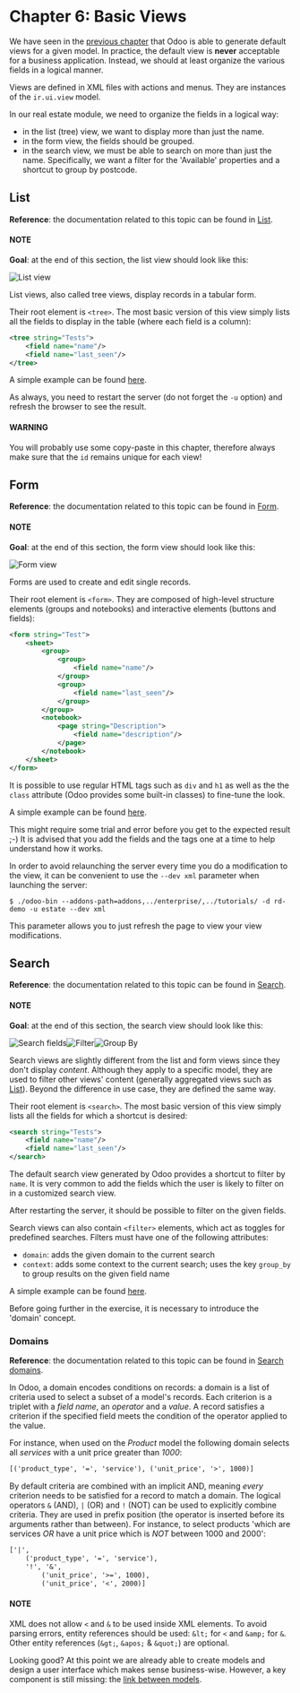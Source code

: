 # Chapter 6: Basic Views

We have seen in the [previous chapter](05_firstui.md) that Odoo is able
to generate default views for a given model. In practice, the default view is **never** acceptable
for a business application. Instead, we should at least organize the various fields in a logical
manner.

Views are defined in XML files with actions and menus. They are instances of the
`ir.ui.view` model.

In our real estate module, we need to organize the fields in a logical way:

- in the list (tree) view, we want to display more than just the name.
- in the form view, the fields should be grouped.
- in the search view, we must be able to search on more than just the name. Specifically, we want a
  filter for the 'Available' properties and a shortcut to group by postcode.

## List

**Reference**: the documentation related to this topic can be found in
[List](../../reference/user_interface/view_architectures.md#reference-view-architectures-list).

#### NOTE
**Goal**: at the end of this section, the list view should look like this:

![List view](developer/tutorials/server_framework_101/06_basicviews/list.png)

List views, also called tree views, display records in a tabular form.

Their root element is `<tree>`. The most basic version of this view simply
lists all the fields to display in the table (where each field is a column):

```xml
<tree string="Tests">
    <field name="name"/>
    <field name="last_seen"/>
</tree>
```

A simple example can be found
[here](https://github.com/odoo/odoo/blob/6da14a3aadeb3efc40f145f6c11fc33314b2f15e/addons/crm/views/crm_lost_reason_views.xml#L46-L54).

As always, you need to restart the server (do not forget the `-u` option) and refresh the browser
to see the result.

#### WARNING
You will probably use some copy-paste in this chapter, therefore always make sure that the `id`
remains unique for each view!

## Form

**Reference**: the documentation related to this topic can be found in
[Form](../../reference/user_interface/view_architectures.md#reference-view-architectures-form).

#### NOTE
**Goal**: at the end of this section, the form view should look like this:

![Form view](developer/tutorials/server_framework_101/06_basicviews/form.png)

Forms are used to create and edit single records.

Their root element is `<form>`. They are composed of high-level structure
elements (groups and notebooks) and interactive elements (buttons and fields):

```xml
<form string="Test">
    <sheet>
        <group>
            <group>
                <field name="name"/>
            </group>
            <group>
                <field name="last_seen"/>
            </group>
        </group>
        <notebook>
            <page string="Description">
                <field name="description"/>
            </page>
        </notebook>
    </sheet>
</form>
```

It is possible to use regular HTML tags such as `div` and `h1` as well as the the `class` attribute
(Odoo provides some built-in classes) to fine-tune the look.

A simple example can be found
[here](https://github.com/odoo/odoo/blob/6da14a3aadeb3efc40f145f6c11fc33314b2f15e/addons/crm/views/crm_lost_reason_views.xml#L16-L44).

This might require some trial and error before you get to the expected result ;-) It is advised
that you add the fields and the tags one at a time to help understand how it works.

In order to avoid relaunching the server every time you do a modification to the view, it can
be convenient to use the `--dev xml` parameter when launching the server:

```console
$ ./odoo-bin --addons-path=addons,../enterprise/,../tutorials/ -d rd-demo -u estate --dev xml
```

This parameter allows you to just refresh the page to view your view modifications.

## Search

**Reference**: the documentation related to this topic can be found in
[Search](../../reference/user_interface/view_architectures.md#reference-view-architectures-search).

#### NOTE
**Goal**: at the end of this section, the search view should look like this:

![Search fields](developer/tutorials/server_framework_101/06_basicviews/search_01.png)![Filter](developer/tutorials/server_framework_101/06_basicviews/search_02.png)![Group By](developer/tutorials/server_framework_101/06_basicviews/search_03.png)

Search views are slightly different from the list and form views since they don't display
*content*. Although they apply to a specific model, they are used to filter
other views' content (generally aggregated views such as
[List](../../reference/user_interface/view_architectures.md#reference-view-architectures-list)). Beyond the difference in use case, they are
defined the same way.

Their root element is `<search>`. The most basic version of this view simply
lists all the fields for which a shortcut is desired:

```xml
<search string="Tests">
    <field name="name"/>
    <field name="last_seen"/>
</search>
```

The default search view generated by Odoo provides a shortcut to filter by `name`. It is very
common to add the fields which the user is likely to filter on in a customized search view.

After restarting the server, it should be possible to filter on the given fields.

Search views can also contain `<filter>` elements, which act as toggles for
predefined searches. Filters must have one of the following attributes:

- `domain`: adds the given domain to the current search
- `context`: adds some context to the current search; uses the key `group_by` to group
  results on the given field name

A simple example can be found
[here](https://github.com/odoo/odoo/blob/715a24333bf000d5d98b9ede5155d3af32de067c/addons/delivery/views/delivery_view.xml#L30-L44).

Before going further in the exercise, it is necessary to introduce the 'domain' concept.

### Domains

**Reference**: the documentation related to this topic can be found in
[Search domains](../../reference/backend/orm.md#reference-orm-domains).

In Odoo, a domain encodes conditions on
records: a domain is a list of criteria used to select a subset of a model's
records. Each criterion is a triplet with a *field name*, an *operator* and a *value*.
A record satisfies a criterion if the specified field meets the condition of the operator applied to the value.

For instance, when used on the *Product* model the following domain selects
all *services* with a unit price greater than *1000*:

```default
[('product_type', '=', 'service'), ('unit_price', '>', 1000)]
```

By default criteria are combined with an implicit AND, meaning *every* criterion
needs to be satisfied for a record to match a domain. The logical operators
`&` (AND), `|` (OR) and `!` (NOT) can be used to explicitly combine
criteria. They are used in prefix position (the operator is inserted before
its arguments rather than between). For instance, to select products 'which are
services *OR* have a unit price which is *NOT* between 1000 and 2000':

```default
['|',
    ('product_type', '=', 'service'),
    '!', '&',
        ('unit_price', '>=', 1000),
        ('unit_price', '<', 2000)]
```

#### NOTE
XML does not allow `<` and `&` to be used inside XML
elements. To avoid parsing errors, entity references should be used:
`&lt;` for `<` and `&amp;` for `&`. Other entity references
(`&gt;`, `&apos;` & `&quot;`) are optional.

Looking good? At this point we are already able to create models and design a user interface which
makes sense business-wise. However, a key component is still missing: the
[link between models](07_relations.md).
